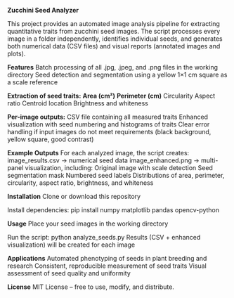******Zucchini Seed Analyzer******

This project provides an automated image analysis pipeline for extracting quantitative traits from zucchini seed images. The script processes every image in a folder independently, identifies individual seeds, and generates both numerical data (CSV files) and visual reports (annotated images and plots).

**Features**
Batch processing of all .jpg, .jpeg, and .png files in the working directory
Seed detection and segmentation using a yellow 1×1 cm square as a scale reference

******Extraction of seed traits:******
****Area (cm²)****
****Perimeter (cm)****
Circularity
Aspect ratio
Centroid location
Brightness and whiteness

**Per-image outputs:**
CSV file containing all measured traits
Enhanced visualization with seed numbering and histograms of traits
Clear error handling if input images do not meet requirements (black background, yellow square, good contrast)

**Example Outputs**
For each analyzed image, the script creates:
image_results.csv → numerical seed data
image_enhanced.png → multi-panel visualization, including:
Original image with scale detection
Seed segmentation mask
Numbered seed labels
Distributions of area, perimeter, circularity, aspect ratio, brightness, and whiteness

**Installation**
Clone or download this repository

Install dependencies:
pip install numpy matplotlib pandas opencv-python

**Usage**
Place your seed images in the working directory

Run the script:
python analyze_seeds.py
Results (CSV + enhanced visualization) will be created for each image

**Applications**
Automated phenotyping of seeds in plant breeding and research
Consistent, reproducible measurement of seed traits
Visual assessment of seed quality and uniformity

**License**
MIT License – free to use, modify, and distribute.
